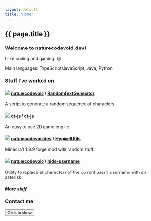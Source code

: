 ```yaml
---
layout: default
title: "Home"
---
```


## {{ page.title }}

### Welcome to naturecodevoid.dev!

I like coding and gaming. 😃

Main languages: TypeScript/JavaScript, Java, Python

### Stuff I've worked on

#### <img src="https://raw.githubusercontent.com/naturecodevoid/naturecodevoid/main/assets/repo.svg"> [naturecodevoid](https://github.com/naturecodevoid) / [RandomTextGenerator](https://github.com/naturecodevoid/RandomTextGenerator#readme)

A script to generate a random sequence of characters.

#### <img src="https://raw.githubusercontent.com/naturecodevoid/naturecodevoid/main/assets/repo.svg"> [ct-js](https://github.com/ct-js) / [ct-js](https://github.com/ct-js/ct-js#readme)

An easy to use 2D game engine.

#### <img src="https://raw.githubusercontent.com/naturecodevoid/naturecodevoid/main/assets/repo.svg"> [naturecodevoiddev](https://github.com/naturecodevoiddev) / [HypixelUtils](https://github.com/naturecodevoiddev/HypixelUtils#readme)

Minecraft 1.8.9 forge mod with random stuff.

#### <img src="https://raw.githubusercontent.com/naturecodevoid/naturecodevoid/main/assets/repo.svg"> [naturecodevoid](https://github.com/naturecodevoid) / [hide-username](https://github.com/naturecodevoid/hide-username#readme)

Utility to replace all characters of the current user's username with an asterisk

##### [More stuff](https://naturecodevoid.dev/projects#other)

### Contact me

<script type="text/javascript">
    function contact() {
        const two = "Discord: ";
        const one = "n" + "a" + "t" + "u" + "r" + "e";
        const three = "c" + "o" + "d" + "e";
        const five = "v" + "o" + "i" + "d";
        const x = 659000845163251 / 246907793;
        const otherSocials = `<i class="fab fa-twitter"></i> Twitter: @${one + three + five}`;
        function run(
            a = '<i class="fab fa-discord"></i> ' +
                two +
                one +
                three +
                five +
                "#" +
                ((96435 * 34248723478) / 1234538965 - (8746921133 % 53) - x).toString(),
            b = "\n\n",
        ) {
            try {
                alertify.alert("Contact me", (a + b + otherSocials).toString().replaceAll("\n", "<br />"));
            } catch (e) {
                alert(a + b + otherSocials);
            }
        }
        run();
    }

    if (window.location.toString().endsWith("#contact")) {
        window.addEventListener("load", () => setTimeout(contact, 1 * 500));
    }
</script>

<button onclick="contact();" class="w3-button w3-white">Click to show</button>
